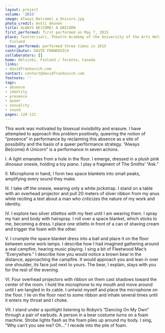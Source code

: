 ```yaml
---
layout: project
volume: '2015'
image: Always_Be(come)_a_Unicorn.jpg
photo_credit: Antti Ahonen
title: ALWAYS BE(COME) A UNICORN
first_performed: first performed on May 7, 2015
place: Teatterisali, Theatre Academy of the University of the Arts Helsinki, Helsinki,
  Finland
times_performed: performed three times in 2015
contributor: DAVID FRANKOVICH
collaborators: []
home: Helsinki, Finland / Toronto, Canada
links:
- davidfrankovich.com
contact: contact@davidfrankovich.com
footnote: ''
tags:
- absence
- identity
- presence
- queer
- sexuality
- sound
pages: 120-121
---
```


This work was motivated by bisexual invisibility and erasure. I have attempted to approach this problem positively, queering the notion of “presence” in performance by reclaiming this absence as a site of possibility and the basis of a queer performance strategy. “Always Be(come) A Unicorn” is a performance in seven actions.

I. A light emanates from a hole in the floor. I emerge, dressed in a plush pink dinosaur onesie, holding a toy piano. I play a fragment of The Smiths’ “Ask.”

II. Microphone in hand, I form two space blankets into small peaks, amplifying every sound they make.

III. I take off the onesie, wearing only a white jockstrap. I stand on a table with an overhead projector and pull 20 meters of sliver ribbon from my anus while reciting a text about a man who criticizes the nature of my work and identity.

IV. I explore two silver stilettos with my feet until I am wearing them. I spray my hair and body with hairspray. I roll over a space blanket, which sticks to me, becoming a dress. I place one stiletto in front of a can of shaving cream and trigger the foam with the other.

V. I crumple the space blanket dress into a ball and place it on the floor between some work lamps. I describe how I had imagined gathering around a real campfire, hearing music playing. I sing a bit of Fleetwood Mac’s “Everywhere.” I describe how you would notice a brown bear in the distance, approaching the campfire. It would approach you and lean in over one shoulder, its face just next to yours. The bear, I explain, stays with you for the rest of the evening.

VI. Four overhead projectors with ribbon on them cast shadows toward the center of the room. I hold the microphone to my mouth and move around until I am tangled in its cable. I untwist myself and place the microphone on the floor. I lie on the floor next to some ribbon and inhale several times until it enters my throat and I choke.

VII. I stand under a spotlight listening to Robyn’s “Dancing On My Own” through a pair of earbuds. A person in a bear costume turns on a foam machine. Strobe lights flash as the foam piles up around my body. I sing, “Why can’t you see me? Oh…” I recede into the pile of foam.
